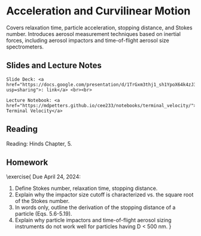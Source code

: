 # Acceleration and Curvilinear Motion 

Covers relaxation time, particle acceleration, stopping distance, and Stokes number. Introduces aerosol measurement techniques based on inertial forces, including aerosol impactors and time-of-flight aerosol size spectrometers. 

## Slides and Lecture Notes

~~~
Slide Deck: <a href="https://docs.google.com/presentation/d/1TrGxm3thj1_sh1YpoX64k4zJ3e55cfxLLnm2YIJKVh8/edit?usp=sharing">: link</a> <br><br>
~~~

~~~
Lecture Notebook: <a href="https://mdpetters.github.io/cee233/notebooks/terminal_velocity/"> Terminal Velocity</a>
~~~

## Reading 
Reading: Hinds Chapter, 5.

## Homework

\exercise{
Due April 24, 2024: 

1. Define Stokes number, relaxation time, stopping distance.
2. Explain why the impactor size cutoff is characterized vs. the square root of the Stokes number.
3. In words only, outline the derivation of the stopping distance of a particle (Eqs. 5.6-5.19).
4. Explain why particle impactors and time-of-flight aerosol sizing instruments do not work well for particles having D < 500 nm.
}
